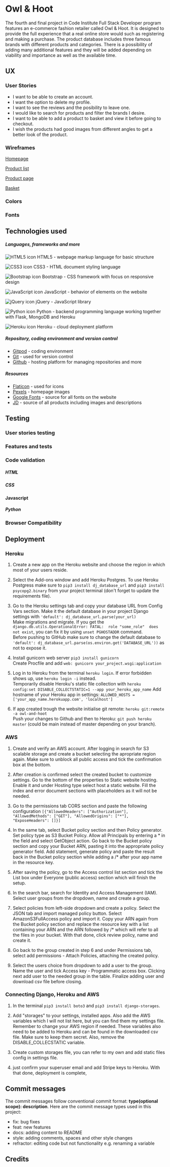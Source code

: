# Owl & Hoot

The fourth and final project in Code Institute Full Stack Developer program features an e-commerce fashion retailer called Owl & Hoot. It is designed to provide the full experience that a real online store would such as registering and making a purchase. The product database includes three famous brands with different products and categories. There is a possibility of adding many additional features and they will be added depending on viability and importance as well as the available time.

## UX

### User Stories

- I want to be able to create an account.
- I want the option to delete my profile.
- I want to see the reviews and the posibility to leave one.
- I would like to search for products and filter the brands I desire.
- I want to be able to add a product to basket and view it before going to checkout.
- I wish the products had good images from different angles to get a better look of the product.

### Wireframes

[Homepage](static/images/readme_images/homepage.png)

[Product list](static/images/readme_images/product_list.png)

[Product page](static/images/readme_images/product_page.png)

[Basket](static/images/readme_images/basket.png)


### Colors
### Fonts

## Technologies used

##### Languages, frameworks and more
![HTML5 icon](static/images/readme_images/html-icon.png) HTML5 - webpage markup language for basic structure

![CSS3 icon](static/images/readme_images/css-icon.png) CSS3 - HTML document styling language 

![Bootstrap icon](static/images/readme_images/bootstrap.png) Bootstrap - CSS framework with focus on responsive design

![JavaScript icon](static/images/readme_images/javascript-icon.png) JavaScript - behavior of elements on the website 

![jQuery icon](static/images/readme_images/jquery-icon.png) jQuery - JavaScript library

![Python icon](static/images/readme_images/python.png) Python - backend programming language working together with Flask, MongoDB and Heroku

![Heroku icon](static/images/readme_images/heroku.png) Heroku - cloud deployment platform

##### Repository, coding environment and version control

- [Gitpod](https://www.gitpod.io/) - coding environment
- [Git](https://git-scm.com/) - used for version control
- [Github](https://www.gitpod.io/) - hosting platform for managing repositories and more

#####  Resources

- [Flaticon](https://www.flaticon.com/) - used for icons
- [Pexels](https://www.pexels.com/) - homepage images
- [Google Fonts](https://fonts.google.com/) - source for all fonts on the website
- [JD](https://www.jdsports.ie/) - source of all products including images and descriptions

## Testing

### User stories testing
### Features and tests

### Code validation
##### HTML
##### CSS
#### Javascript
##### Python

### Browser Compatibility

## Deployment

### Heroku
1. Create a new app on the Heroku website and choose the region in which most of your users reside.

2. Select the Add-ons window and add Heroku Postgres. To use Heroku Postgress make sure to `pip3 install dj_database_url` and `pip3 install psycopg2.binary` from your project terminal (don't forget to update the requirements file).

3. Go to the Heroku settings tab and copy your database URL from Config Vars section. Make it the default database in your project Django settings with `'default': dj_database_url.parse(your_url)`  
Make migrations and migrate. If you get the `django.db.utils.OperationalError: FATAL:  role "some_role"  does not exist`, you can fix it by using `unset PGHOSTADDR` command.  
Before pushing to GitHub make sure to change the default database to `'default': dj_database_url.parse(os.environ.get('DATABASE_URL'))` as not to expose it.

4. Install gunicorn web server `pip3 install gunicorn`  
Create Procfile and add `web: gunicorn your_project.wsgi:application`

5. Log in to Heroku from the terminal `heroku login`. If error forbidden shows up, use `heroku login -i` instead.  
Temporarily disable Heroku's static file collection with `heroku config:set DISABLE_COLLECTSTATIC=1 --app your_heroku_app_name`
Add hostname of your Heroku app in settings: `ALLOWED_HOSTS = ['your_app_name.herokuapp.com', 'localhost']`

6. If app created trough the website initialise git remote: `heroku git:remote -a owl-and-hoot`  
Push your changes to Github and then to Heroku: `git push heroku master` (could be main instead of master depending on your branch). 

### AWS

1. Create and verify an AWS account. After logging in search for S3 scalable storage and create a bucket selecting the apropriate region again. Make sure to unblock all public access and tick the confirmation box at the bottom.

2. After creation is confirmed select the created bucket to customize settings. Go to the bottom of the properties to Static website hosting. Enable it and under Hosting type select host a static website. Fill the index and error document sections with placeholders as it will not be needed.

3. Go to the permissions tab CORS section and paste the following configuration `[{"AllowedHeaders": ["Authorization"], "AllowedMethods": ["GET"], "AllowedOrigins": ["*"], "ExposeHeaders": []}]`

4. In the same tab, select Bucket policy section and then Policy generator. Set policy type as S3 Bucket Policy. Allow all Principals by entering a * in the field and select GetObject action. Go back to the Bucket policy section and copy your Bucket ARN, pasting it into the appropriate policy generator field. Add statement, generate policy and paste the result back in the Bucket policy section while adding a /* after your app name in the resource key.

5. After saving the policy, go to the Access control list section and tick the List box under Everyone (public access) section which will finish the setup.

6. In the search bar, search for Identity and Access Management (IAM). Select user groups from the dropdown, name and create a group. 

7. Select policies from left-side dropdown and create a policy. Select the JSON tab and import managed policy button. Select AmazonS3FullAccess policy and import it. Copy your ARN again from the Bucket policy section and replace the resource key with a list containing your ARN and the ARN followed by /* which will refer to all the files in your bucket. With that done, click review policy, name and create it.

8. Go back to the group created in step 6 and under Permissions tab, select add permissions - Attach Policies, attaching the created policy.

9. Select the users choice from dropdown to add a user to the group. Name the user and tick Access key - Programmatic access box. Clicking next add user to the needed group in the table. Finalize adding user and download csv file before closing.

### Connecting Django, Heroku and AWS

1. In the terminal `pip3 install boto3` and `pip3 install django-storages`. 

2. Add "storages" to your settings, installed apps. Also add the AWS variables which I will not list here, but you can find them my settings file. Remember to change your AWS region if needed. These variables also need to be added to Heroku and can be found in the downloaded csv file. Make sure to keep them secret. Also, remove the DISABLE_COLLECSTATIC variable.

3. Create custom storages file, you can refer to my own and add static files config in settings file.

4.  just confirm your superuser email and add Stripe keys to Heroku. With that done, deployment is complete,

## Commit messages

The commit messages follow conventional commit format: **type(optional scope): description**. Here are the commit message types used in this project:  

- fix: bug fixes
- feat: new features
- docs: adding content to README
- style: adding comments, spaces and other style changes
- refractor: editing code but not functionality e.g. renaming a variable

## Credits